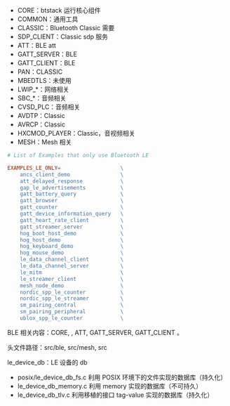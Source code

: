 - CORE：btstack 运行核心组件
- COMMON：通用工具
- CLASSIC：Bluetooth Classic 需要
- SDP_CLIENT：Classic sdp 服务
- ATT：BLE att
- GATT_SERVER：BLE
- GATT_CLIENT：BLE
- PAN：CLASSIC
- MBEDTLS：未使用
- LWIP_*：网络相关
- SBC_*：音频相关
- CVSD_PLC：音频相关
- AVDTP：Classic
- AVRCP：Classic
- HXCMOD_PLAYER：Classic，音视频相关
- MESH：Mesh 相关



```makefile
# List of Examples that only use Bluetooth LE

EXAMPLES_LE_ONLY=           		\
	ancs_client_demo        		\
	att_delayed_response    		\
	gap_le_advertisements   		\
	gatt_battery_query      		\
	gatt_browser            		\
	gatt_counter            		\
	gatt_device_information_query	\
	gatt_heart_rate_client  		\
	gatt_streamer_server    		\
	hog_boot_host_demo      		\
	hog_host_demo      		        \
	hog_keyboard_demo       		\
	hog_mouse_demo          		\
	le_data_channel_client  		\
	le_data_channel_server  		\
	le_mitm                 		\
	le_streamer_client      		\
	mesh_node_demo          		\
	nordic_spp_le_counter   		\
	nordic_spp_le_streamer  		\
	sm_pairing_central      		\
	sm_pairing_peripheral   		\
	ublox_spp_le_counter    		\
```

BLE 相关内容：CORE, 	, ATT, GATT_SERVER, GATT_CLIENT 。

头文件路径：src/ble, src/mesh, src





le_device_db：LE 设备的 db

- posix/le_device_db_fs.c 利用 POSIX 环境下的文件实现的数据库（持久化）
- le_device_db_memory.c 利用 memory 实现的数据库（不可持久）
- le_device_db_tlv.c 利用移植的接口 tag-value 实现的数据库（持久化）